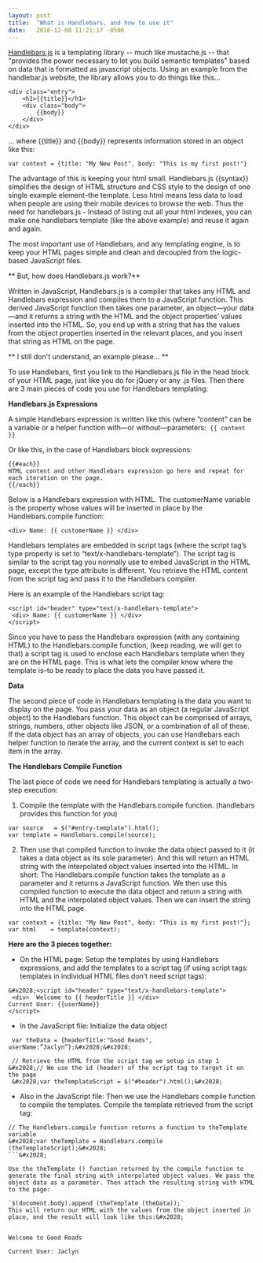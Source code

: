 ```yaml
---
layout: post
title:  "What is Handlebars, and how to use it"
date:   2016-12-08 11:21:17 -0500
---
```



[Handlebars.js](http://handlebarsjs.com/) is a templating library -- much like mustache.js -- that "provides the power necessary to let you build semantic templates" based on data that is formatted as javascript objects. Using an example from the handlebar.js website, the library allows you to do things like this...

```
<div class="entry">
    <h1>{{title}}</h1>
    <div class="body">
        {{body}}
    </div>
</div>
```
… where {{title}} and {{body}} represents information stored in an object like this:

`var context = {title: "My New Post", body: "This is my first post!"}`

The advantage of this is keeping your html small. Handlebars.js {{syntax}} simplifies the design of HTML structure and CSS style to the design of one single example element–the template. Less html means less data to load when people are using their mobile devices to browse the web. Thus the need for handlebars.js - Instead of listing out all your html indexes, you can make one handlebars template (like the above example) and reuse it again and again.

The most important use of Handlebars, and any templating engine, is to keep your HTML pages simple and clean and decoupled from the logic-based JavaScript files.

** But, how does Handlebars.js work?**

Written in JavaScript, Handlebars.js is a compiler that takes any HTML and Handlebars expression and compiles them to a JavaScript function. This derived JavaScript function then takes one parameter, an object—your data—and it returns a string with the HTML and the object properties’ values inserted into the HTML. So, you end up with a string that has the values from the object properties inserted in the relevant places, and you insert that string as HTML on the page.

 ** I still don't understand, an example please... **
 
To use Handlebars, first you link to the Handlebars.js file in the head block of your HTML page, just like you do for jQuery or any .js files. Then there are 3 main pieces of code you use for Handlebars templating:

**Handlebars.js Expressions**&#x2028;

A simple Handlebars expression is written like this (where “content” can be a variable or a helper function with—or without—parameters:&#x2028;
`{{ content }} `

Or like this, in the case of Handlebars block expressions:

```
{{#each}} ​
HTML content and other Handlebars expression go here and repeat for each iteration on the page.
{{/each}}
```
Below is a Handlebars expression with HTML. The customerName variable is the property whose values will be inserted in place by the Handlebars.compile function:

`<div> Name: {{ customerName }} </div>`

Handlebars templates are embedded in script tags (where the script tag’s type property is set to “text/x-handlebars-template”). The script tag is similar to the script tag you normally use to embed JavaScript in the HTML page, except the type attribute is different. You retrieve the HTML content from the script tag and pass it to the Handlebars compiler.

Here is an example of the Handlebars script tag:

```
<script id="header" type="text/x-handlebars-template">​
 <div> Name: {{ customerName }} </div>​
​</script>
```
Since you have to pass the Handlebars expression (with any containing HTML) to the Handlebars.compile function, (keep reading, we will get to that) a script tag is used to enclose each Handlebars template when they are on the HTML page. This is what lets the compiler know where the template is–to be ready to place the data you have passed it. 

**Data**

The second piece of code in Handlebars templating is the data you want to display on the page. You pass your data as an object (a regular JavaScript object) to the Handlebars function. This object can be comprised of arrays, strings, numbers, other objects like JSON, or a combination of all of these. If the data object has an array of objects, you can use Handlebars each helper function to iterate the array, and the current context is set to each item in the array.

**The Handlebars Compile Function**

The last piece of code we need for Handlebars templating is actually a two-step execution:

1. Compile the template with the Handlebars.compile function. (handlebars provides this function for you)
```
var source   = $("#entry-template").html();
var template = Handlebars.compile(source);
```

2. Then use that compiled function to invoke the data object passed to it (it takes a data object as its sole parameter). And this will return an HTML string with the interpolated object values inserted into the HTML.
In short:
The Handlebars.compile function takes the template as a parameter and it returns a JavaScript function. We then use this compiled function to execute the data object and return a string with HTML and the interpolated object values. Then we can insert the string into the HTML page.
```
var context = {title: "My New Post", body: "This is my first post!"};
var html    = template(context);
```


**Here are the 3 pieces together:&#x2028;**

- On the HTML page: Setup the templates by using Handlebars expressions, and add the templates to a script tag (if using script tags: templates in individual HTML files don’t need script tags):

```
&#x2028;<script id="header" type="text/x-handlebars-template">​
 <div>  Welcome to {{ headerTitle }} </div>​
Current User: {{userName}}
​</script>
```
- In the JavaScript file: Initialize the data object

```
 var theData = {headerTitle:"Good Reads", userName:”Jaclyn”};&#x2028;&#x2028;
 ​
 ​// Retrieve the HTML from the script tag we setup in step 1​
&#x2028;// We use the id (header) of the script tag to target it on the page​
 &#x2028;var theTemplateScript = $("#header").html();&#x2028;
```

- Also in the JavaScript file: Then we use the Handlebars compile function to compile the templates.
Compile the template retrieved from the script tag:

```
// The Handlebars.compile function returns a function to theTemplate variable​
&#x2028;var theTemplate = Handlebars.compile (theTemplateScript);&#x2028;
```&#x2028;

Use the theTemplate () function returned by the compile function to generate the final string with interpolated object values. We pass the object data as a parameter. Then attach the resulting string with HTML to the page:

`$(document.body).append (theTemplate (theData));`
This will return our HTML with the values from the object inserted in place, and the result will look like this:&#x2028;


Welcome to Good Reads

Current User: Jaclyn



